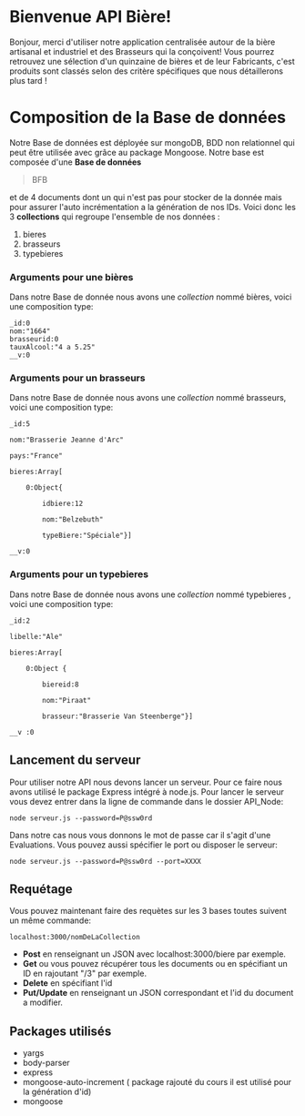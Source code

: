 # Bienvenue API Bière!

Bonjour, merci d'utiliser notre application centralisée autour de la bière artisanal et industriel et des Brasseurs qui la conçoivent! Vous pourrez retrouvez une sélection d'un quinzaine de bières et de leur Fabricants, c'est produits sont classés selon des critère spécifiques que nous détaillerons plus tard !

# Composition de la Base de données

Notre Base de données est déployée sur mongoDB, BDD non relationnel qui peut être utilisée avec grâce au package Mongoose. Notre base est composée d'une __Base de données__ 

> BFB

et de 4 documents dont un qui n'est pas pour stocker de la donnée mais pour assurer l'auto incrémentation a la génération de nos IDs. Voici donc les 3 **collections** qui regroupe l'ensemble de nos données :

 1. bieres
 2. brasseurs
 3. typebieres 

### Arguments pour une bières

Dans notre Base de donnée nous avons une *collection* nommé bières, voici une composition type:

 

    _id:0
    nom:"1664"
    brasseurid:0
    tauxAlcool:"4 a 5.25"
    __v:0

### Arguments pour un brasseurs

Dans notre Base de donnée nous avons une *collection* nommé brasseurs, voici une composition type:


	_id:5

	nom:"Brasserie Jeanne d'Arc"

	pays:"France"

	bieres:Array[

		0:Object{

			idbiere:12

			nom:"Belzebuth"

			typeBiere:"Spéciale"}]

	__v:0

### Arguments pour un typebieres 

Dans notre Base de donnée nous avons une *collection* nommé typebieres , voici une composition type:

	_id:2

	libelle:"Ale"

	bieres:Array[

		0:Object {

			biereid:8

			nom:"Piraat"

			brasseur:"Brasserie Van Steenberge"}]

	__v :0	

## Lancement du serveur

Pour utiliser notre API nous devons lancer un serveur. Pour ce faire nous avons utilisé le package Express intégré à node.js. Pour lancer le serveur vous devez entrer dans la ligne de commande dans le dossier API_Node:

	node serveur.js --password=P@ssw0rd

Dans notre cas nous vous donnons le mot de passe car il s'agit d'une Evaluations.
Vous pouvez aussi spécifier le port ou disposer le serveur:

	node serveur.js --password=P@ssw0rd --port=XXXX

## Requétage 

Vous pouvez maintenant faire des requètes sur les 3 bases toutes suivent un même commande:

	localhost:3000/nomDeLaCollection

 - **Post** en renseignant un JSON avec localhost:3000/biere par exemple.
 - **Get** ou vous pouvez récupérer tous les documents ou en spécifiant un ID en rajoutant "/3"  par exemple.
 - **Delete** en spécifiant l'id
 - **Put/Update** en renseignant un JSON correspondant et l'id du document a modifier.

## Packages utilisés

 
 - yargs
 - body-parser
 - express
 - mongoose-auto-increment ( package rajouté du cours il est utilisé pour la génération d'id)
 - mongoose
